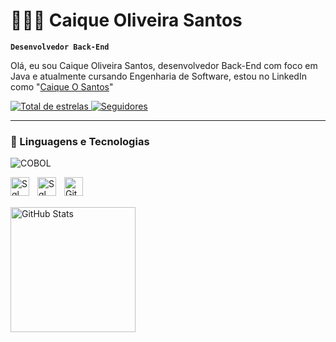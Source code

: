 # 👨🏾‍💻 Caique Oliveira Santos

**`Desenvolvedor Back-End`**

Olá, eu sou Caique Oliveira Santos, desenvolvedor Back-End com foco em Java e atualmente cursando Engenharia de Software, estou no LinkedIn como "[Caique O Santos](https://www.linkedin.com/in/devcaiqueoliveira/)"

<p align="left"> 
    <a href="https://github.com/devcaiqueoliveira?tab=repositories&sort=stargazers">
        <img 
            alt="Total de estrelas" 
            title="Total de estrelas GitHub" 
            src="https://custom-icon-badges.demolab.com/github/stars/JacksonBMarques?color=55960c&style=for-the-badge&labelColor=488207&logo=star&label=estrelas"
        />
    </a>
    <a href="https://github.com/devcaiqueoliveira?tab=followers">
        <img 
            alt="Seguidores" 
            title="Me siga no GitHub" 
            src="https://custom-icon-badges.demolab.com/github/followers/JacksonBMarques?color=236ad3&labelColor=1155ba&style=for-the-badge&logo=github&label=Seguidores&logoColor=white"
        />
    </a>
</p>

---

### 🤖 Linguagens e Tecnologias


![COBOL](https://img.shields.io/badge/java-%23ED8B00.svg?style=for-the-badge&logo=openjdk&logoColor=white)


<img 
    align="left" 
    alt="Sql" 
    title="Sql"
    width="30px" 
    style="padding-right: 10px;" 
    src=
            "https://cdn.jsdelivr.net/gh/devicons/devicon@latest/icons/java/java-original-wordmark.svg"
/>

<img 
    align="left" 
    alt="Sql" 
    title="Sql"
    width="30px" 
    style="padding-right: 10px;" 
    src=
            "https://cdn.jsdelivr.net/gh/devicons/devicon@latest/icons/mysql/mysql-original.svg"
/>


<img 
    align="left" 
    alt="Git" 
    title="Git"
    width="30px" 
    style="padding-right: 10px;" 
    src="https://cdn.jsdelivr.net/gh/devicons/devicon@latest/icons/git/git-original.svg" 
/>


<br/>
<br/>


<img 
      align="left" 
      alt="GitHub Stats" 
      height="200" 
      src="https://github-readme-stats.vercel.app/api/top-langs/?username=devcaiqueoliveira&theme=tokyonight&layout=compact&custom_title=Tecnologias&langs_count=9" 
  />

</p>
